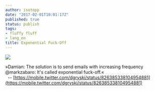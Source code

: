 ```yaml
---
author: isotopp
date: "2017-02-01T10:01:17Z"
published: true
status: publish
tags:
- fluffy fluff
- lang_en
title: Exponential Fuck-Off
---
```


![](/uploads/2017/02/Screen-Shot-2017-02-01-at-09.59.29.png)

»Damian: The solution is to send emails with increasing frequency<br />
@markzabaro: It's called exponential fuck-off.«<br />
&nbsp;&nbsp;-- [https://mobile.twitter.com/dgryski/status/826385338104954881](https://mobile.twitter.com/dgryski/status/826385338104954881)

